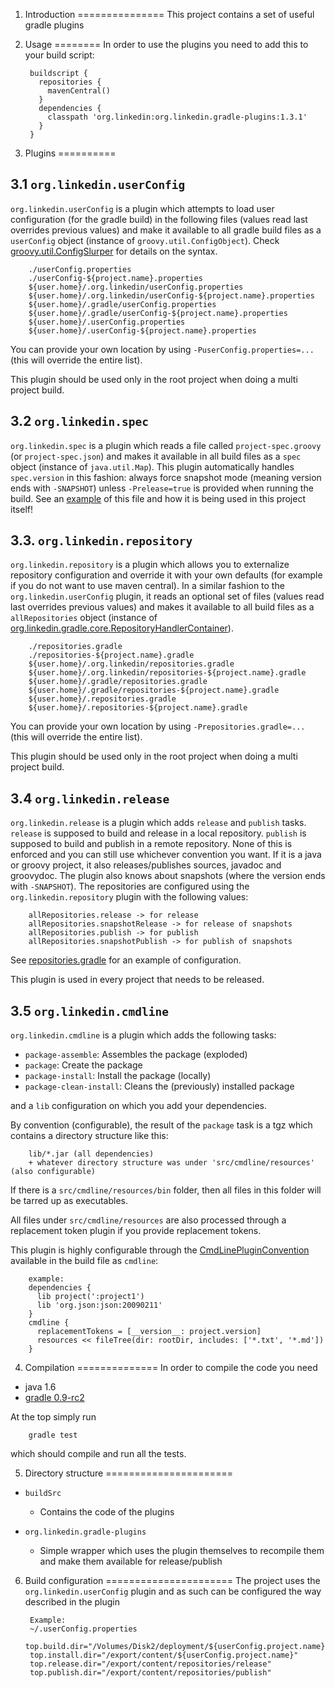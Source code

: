 1. Introduction
===============
This project contains a set of useful gradle plugins

2. Usage
========
In order to use the plugins you need to add this to your build script:

        buildscript {
          repositories {
            mavenCentral()
          }
          dependencies {
            classpath 'org.linkedin:org.linkedin.gradle-plugins:1.3.1'
          }
        }

3. Plugins
==========
  
3.1 `org.linkedin.userConfig`
-----------------------------
`org.linkedin.userConfig` is a plugin which attempts to load user configuration (for the gradle
build) in the following files (values read last overrides previous values) and make it available
to all gradle build files as a `userConfig` object (instance of `groovy.util.ConfigObject`). 
Check [groovy.util.ConfigSlurper](http://groovy.codehaus.org/gapi/groovy/util/ConfigSlurper.html) for details on the syntax.

        ./userConfig.properties
        ./userConfig-${project.name}.properties
        ${user.home}/.org.linkedin/userConfig.properties
        ${user.home}/.org.linkedin/userConfig-${project.name}.properties
        ${user.home}/.gradle/userConfig.properties
        ${user.home}/.gradle/userConfig-${project.name}.properties
        ${user.home}/.userConfig.properties
        ${user.home}/.userConfig-${project.name}.properties

You can provide your own location by using `-PuserConfig.properties=...` (this will override the
entire list).

This plugin should be used only in the root project when doing a multi project build.

3.2 `org.linkedin.spec`
-----------------------
`org.linkedin.spec` is a plugin which reads a file called `project-spec.groovy` (or
`project-spec.json`) and makes it available in all build files as a `spec` object (instance of
`java.util.Map`). This plugin automatically handles `spec.version` in this fashion: always force
snapshot mode (meaning version ends with `-SNAPSHOT`) unless `-Prelease=true` is provided when
running the build. See an [example](https://github.com/linkedin/gradle-plugins/blob/master/project-spec.groovy) of 
this file and how it is being used in this project itself!

3.3. `org.linkedin.repository`
------------------------------
`org.linkedin.repository` is a plugin which allows you to externalize repository configuration
and override it with your own defaults (for example if you do not want to use maven central). In a
similar fashion to the `org.linkedin.userConfig` plugin, it reads an optional set of files (values
read last overrides previous values) and makes it available to all build files as a
`allRepositories` object (instance of [org.linkedin.gradle.core.RepositoryHandlerContainer](https://github.com/linkedin/gradle-plugins/blob/master/buildSrc/src/main/groovy/org/linkedin/gradle/core/RepositoryHandlerContainer.groovy)).

        ./repositories.gradle
        ./repositories-${project.name}.gradle
        ${user.home}/.org.linkedin/repositories.gradle
        ${user.home}/.org.linkedin/repositories-${project.name}.gradle
        ${user.home}/.gradle/repositories.gradle
        ${user.home}/.gradle/repositories-${project.name}.gradle
        ${user.home}/.repositories.gradle
        ${user.home}/.repositories-${project.name}.gradle

You can provide your own location by using `-Prepositories.gradle=...` (this will override the 
entire list).

This plugin should be used only in the root project when doing a multi project build.

3.4 `org.linkedin.release`
--------------------------
`org.linkedin.release` is a plugin which adds `release` and `publish` tasks. `release` is supposed
to build and release in a local repository. `publish` is supposed to build and publish in a remote
repository. None of this is enforced and you can still use whichever convention you want. If it is a
java or groovy project, it also releases/publishes sources, javadoc and groovydoc. The plugin also
knows about snapshots (where the version ends with `-SNAPSHOT`). The repositories are configured
using the `org.linkedin.repository` plugin with the following values:

        allRepositories.release -> for release
        allRepositories.snapshotRelease -> for release of snapshots
        allRepositories.publish -> for publish
        allRepositories.snapshotPublish -> for publish of snapshots

See [repositories.gradle](https://github.com/linkedin/gradle-plugins/blob/master/repositories.gradle) 
for an example of configuration.

This plugin is used in every project that needs to be released.

3.5 `org.linkedin.cmdline`
--------------------------
`org.linkedin.cmdline` is a plugin which adds the following tasks:

* `package-assemble`: Assembles the package (exploded)
* `package`: Create the package
* `package-install`: Install the package (locally)
* `package-clean-install`: Cleans the (previously) installed package

and a `lib` configuration on which you add your dependencies.

By convention (configurable), the result of the `package` task is a tgz which contains a directory
structure like this:

        lib/*.jar (all dependencies)
        + whatever directory structure was under 'src/cmdline/resources' (also configurable)

If there is a `src/cmdline/resources/bin` folder, then all files in this folder will be tarred up
as executables.

All files under `src/cmdline/resources` are also processed through a replacement token plugin if
you provide replacement tokens.

This plugin is highly configurable through the [CmdLinePluginConvention](https://github.com/linkedin/gradle-plugins/blob/master/buildSrc/src/main/groovy/org/linkedin/gradle/plugins/CmdLinePlugin.groovy) 
available in the build file
as `cmdline`:

        example:
        dependencies {
          lib project(':project1')
          lib 'org.json:json:20090211'
        }
        cmdline {
          replacementTokens = [__version__: project.version]
          resources << fileTree(dir: rootDir, includes: ['*.txt', '*.md'])
        }

4. Compilation
==============
In order to compile the code you need

* java 1.6
* [gradle 0.9-rc2](http://www.gradle.org/)

At the top simply run

        gradle test

which should compile and run all the tests.

5. Directory structure
======================
* `buildSrc`
  *  Contains the code of the plugins

* `org.linkedin.gradle-plugins`
  * Simple wrapper which uses the plugin themselves to recompile them and make them available for
release/publish

6. Build configuration
======================
The project uses the `org.linkedin.userConfig` plugin and as such can be configured the way
described in the plugin

        Example:
        ~/.userConfig.properties
        top.build.dir="/Volumes/Disk2/deployment/${userConfig.project.name}"
        top.install.dir="/export/content/${userConfig.project.name}"
        top.release.dir="/export/content/repositories/release"
        top.publish.dir="/export/content/repositories/publish"